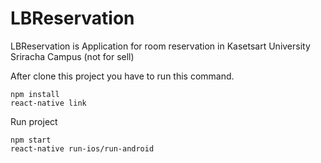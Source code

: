 # LBReservation
LBReservation is Application for room reservation in Kasetsart University Sriracha Campus (not for sell)

After clone this project you have to run this command.

    npm install
    react-native link

Run project 

    npm start
    react-native run-ios/run-android
    
